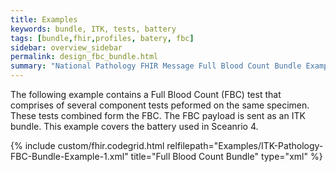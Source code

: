 ```yaml
---
title: Examples
keywords: bundle, ITK, tests, battery
tags: [bundle,fhir,profiles, batery, fbc]
sidebar: overview_sidebar
permalink: design_fbc_bundle.html
summary: "National Pathology FHIR Message Full Blood Count Bundle Example"
---
```


The following example contains a Full Blood Count (FBC) test that comprises of several component tests peformed on the same specimen. These tests combined form the FBC. The FBC payload is sent as an ITK bundle. This example covers the battery used in Sceanrio 4.

<script src="https://gist.github.com/IOPS-DEV/f83e4a2f805af0cea5ea2f91f2f68dca.js"></script>

{% include custom/fhir.codegrid.html
relfilepath="Examples/ITK-Pathology-FBC-Bundle-Example-1.xml"
title="Full Blood Count Bundle"
type="xml" %}